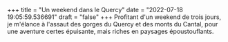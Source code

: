 +++
title = "Un weekend dans le Quercy"
date = "2022-07-18 19:05:59.536691"
draft = "false"
+++
Profitant d'un weekend de trois jours, je m'élance à l'assaut des gorges du Quercy et des monts du Cantal, pour une aventure certes épuisante, mais riches en paysages époustouflants.
